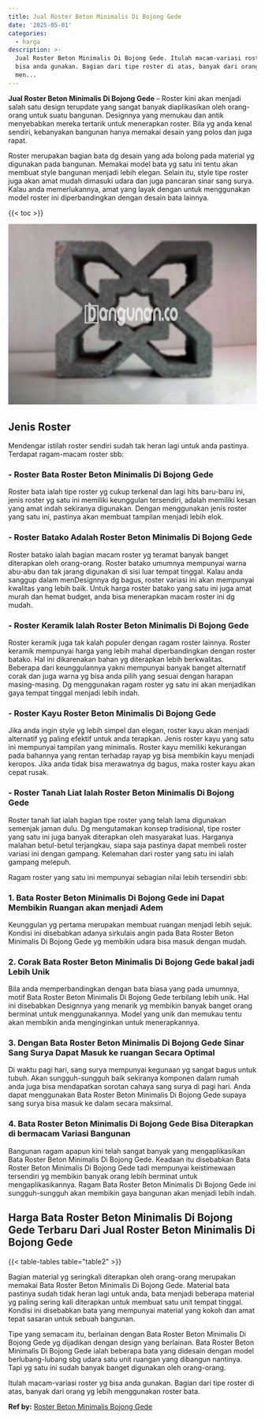 ```yaml
---
title: Jual Roster Beton Minimalis Di Bojong Gede
date: '2025-05-01'
categories:
  - harga
description: >-
  Jual Roster Beton Minimalis Di Bojong Gede. Itulah macam-variasi roster yg
  bisa anda gunakan. Bagian dari tipe roster di atas, banyak dari orang yg lebih
  men...
---
```


**Jual Roster Beton Minimalis Di Bojong Gede** – Roster kini akan menjadi salah satu design terupdate yang sangat banyak diaplikasikan oleh orang-orang untuk suatu bangunan. Designnya yang memukau dan antik menyebabkan mereka tertarik untuk menerapkan roster. Bila yg anda kenal sendiri, kebanyakan bangunan hanya memakai desain yang polos dan juga rapat.

Roster merupakan bagian bata dg desain yang ada bolong pada material yg digunakan pada bangunan. Memakai model bata yg satu ini tentu akan membuat style bangunan menjadi lebih elegan. Selain itu, style tipe roster juga akan amat mudah dimasuki udara dan juga pancaran sinar sang surya. Kalau anda memerlukannya, amat yang layak dengan untuk menggunakan model roster ini diperbandingkan dengan desain bata lainnya.

{{< toc >}}

![Jual Roster Beton Minimalis Di Bojong Gede](/images/bata-roster-minimalis-21.png)

## Jenis Roster

Mendengar istilah roster sendiri sudah tak heran lagi untuk anda pastinya. Terdapat ragam-macam roster sbb:

### \- Roster Bata Roster Beton Minimalis Di Bojong Gede

Roster bata ialah tipe roster yg cukup terkenal dan lagi hits baru-baru ini, jenis roster yg satu ini memiliki keunggulan tersendiri, adalah memiliki kesan yang amat indah sekiranya digunakan. Dengan menggunakan jenis roster yang satu ini, pastinya akan membuat tampilan menjadi lebih elok.

### \- Roster Batako Adalah Roster Beton Minimalis Di Bojong Gede

Roster batako ialah bagian macam roster yg teramat banyak banget diterapkan oleh orang-orang. Roster batako umumnya mempunyai warna abu-abu dan tak jarang digunakan di sisi luar tempat tinggal. Kalau anda sanggup dalam menDesignnya dg bagus, roster variasi ini akan mempunyai kwalitas yang lebih baik. Untuk harga roster batako yang satu ini juga amat murah dan hemat budget, anda bisa menerapkan macam roster ini dg mudah.

### \- Roster Keramik Ialah Roster Beton Minimalis Di Bojong Gede

Roster keramik juga tak kalah populer dengan ragam roster lainnya. Roster keramik mempunyai harga yang lebih mahal diperbandingkan dengan roster batako. Hal ini dikarenakan bahan yg diterapkan lebih berkwalitas. Beberapa dari keunggulannya yakni mempunyai banyak banget alternatif corak dan juga warna yg bisa anda pilih yang sesuai dengan harapan masing-masing. Dg menggunakan ragam roster yg satu ini akan menjadikan gaya tempat tinggal menjadi lebih indah.

### \- Roster Kayu Roster Beton Minimalis Di Bojong Gede

Jika anda ingin style yg lebih simpel dan elegan, roster kayu akan menjadi alternatif yg paling efektif untuk anda terapkan. Jenis roster kayu yang satu ini mempunyai tampilan yang minimalis. Roster kayu memiliki kekurangan pada bahannya yang rentan terhadap rayap yg bisa membikin kayu menjadi keropos. Jika anda tidak bisa merawatnya dg bagus, maka roster kayu akan cepat rusak.

### \- Roster Tanah Liat Ialah Roster Beton Minimalis Di Bojong Gede

Roster tanah liat ialah bagian tipe roster yang telah lama digunakan semenjak jaman dulu. Dg mengutamakan konsep tradisional, tipe roster yang satu ini juga banyak diterapkan oleh masyarakat luas. Harganya malahan betul-betul terjangkau, siapa saja pastinya dapat membeli roster variasi ini dengan gampang. Kelemahan dari roster yang satu ini ialah gampang melepuh.

Ragam roster yang satu ini mempunyai sebagian nilai lebih tersendiri sbb:

### 1\. Bata Roster Beton Minimalis Di Bojong Gede ini Dapat Membikin Ruangan akan menjadi Adem

Keunggulan yg pertama merupakan membuat ruangan menjadi lebih sejuk. Kondisi ini disebabkan adanya sirkulais angin pada Bata Roster Beton Minimalis Di Bojong Gede yg membikin udara bisa masuk dengan mudah.

### 2\. Corak Bata Roster Beton Minimalis Di Bojong Gede bakal jadi Lebih Unik

Bila anda memperbandingkan dengan bata biasa yang pada umumnya, motif Bata Roster Beton Minimalis Di Bojong Gede terbilang lebih unik. Hal ini disebabkan Designnya yang menarik yg membikin banyak banget orang berminat untuk menggunakannya. Model yang unik dan memukau tentu akan membikin anda menginginkan untuk menerapkannya.

### 3\. Dengan Bata Roster Beton Minimalis Di Bojong Gede Sinar Sang Surya Dapat Masuk ke ruangan Secara Optimal

Di waktu pagi hari, sang surya mempunyai kegunaan yg sangat bagus untuk tubuh. Akan sungguh-sungguh baik sekiranya komponen dalam rumah anda juga bisa mendapatkan sorotan cahaya sang surya di pagi hari. Anda dapat menggunakan Bata Roster Beton Minimalis Di Bojong Gede supaya sang surya bisa masuk ke dalam secara maksimal.

### 4\. Bata Roster Beton Minimalis Di Bojong Gede Bisa Diterapkan di bermacam Variasi Bangunan

Bangunan ragam apapun kini telah sangat banyak yang mengaplikasikan Bata Roster Beton Minimalis Di Bojong Gede. Keadaan itu disebabkan Bata Roster Beton Minimalis Di Bojong Gede tadi mempunyai keistimewaan tersendiri yg membikin banyak orang lebih berminat untuk mengaplikasikannya. Ragam Bata Roster Beton Minimalis Di Bojong Gede ini sungguh-sungguh akan membikin gaya bangunan akan menjadi lebih indah.

## Harga Bata Roster Beton Minimalis Di Bojong Gede Terbaru Dari Jual Roster Beton Minimalis Di Bojong Gede

{{< table-tables table="table2" >}}

Bagian material yg seringkali diterapkan oleh orang-orang merupakan memakai Bata Roster Beton Minimalis Di Bojong Gede. Material bata pastinya sudah tidak heran lagi untuk anda, bata menjadi beberapa material yg paling sering kali diterapkan untuk membuat satu unit tempat tinggal. Kondisi ini disebabkan bata yang mempunyai material yang kokoh dan amat tepat sasaran untuk sebuah bangunan.

Tipe yang semacam itu, berlainan dengan Bata Roster Beton Minimalis Di Bojong Gede yg dijadikan dengan design yang berlainan. Bata Roster Beton Minimalis Di Bojong Gede ialah beberapa bata yang didesain dengan model berlubang-lubang sbg udara satu unit ruangan yang dibangun nantinya. Tapi yg satu ini sudah banyak banget digunakan oleh orang-orang.

Itulah macam-variasi roster yg bisa anda gunakan. Bagian dari tipe roster di atas, banyak dari orang yg lebih menggunakan roster bata.

**Ref by:** [Roster Beton Minimalis Bojong Gede](https://id.wikipedia.org/wiki/Roster)

